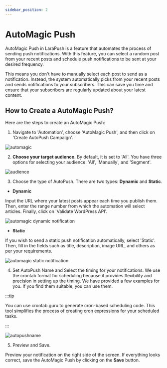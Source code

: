 ```yaml
---
sidebar_position: 2
---
```


# AutoMagic Push

AutoMagic Push in LaraPush is a feature that automates the process of sending push notifications. With this feature, you can select a random post from your recent posts and schedule push notifications to be sent at your desired frequency.

This means you don't have to manually select each post to send as a notification. Instead, the system automatically picks from your recent posts and sends notifications to your subscribers. This can save you time and ensure that your subscribers are regularly updated about your latest content.

## How to Create a AutoMagic Push? ##
 
Here are the steps to create an AutoMagic Push:

1. Navigate to 'Automation', choose 'AutoMagic Push', and then click on 'Create AutoPush Campaign'.

 ![automagic](/img/automagic.png)

2. **Choose your target audience.** By default, it is set to 'All'. You have three options for selecting your audience: 'All', 'Manually', and 'Segment'.

 ![audience](/img/audience.png)


3. Choose the type of AutoPush. There are two types: **Dynamic** and **Static**. 


  - **Dynamic**

  Input the URL where your latest posts appear each time you publish them. Then, enter the range number from which the automation will select articles. Finally, click on 'Validate WordPress API'.

 ![automagic dynamic notification](/img/autopushdynamicblog.png)

  - **Static**

  If you wish to send a static push notification automatically, select 'Static'. Then, fill in the fields such as title, description, image URL, and others as per your requirements.

 ![automagic static notification](/img/autopushstaticblog.png)

4. Set AutoPush Name and Select the timing for your notifications. We use the crontab format for scheduling because it provides flexibility and precision in setting up the timing.  We have provided a few examples for you. If you find them suitable, you can use them.

:::tip

You can use crontab.guru to generate cron-based scheduling code. This tool simplifies the process of creating cron expressions for your scheduled tasks.

:::

 ![autopushname](/img/autopushname.png)


5. Preview and Save. 

Preview your notification on the right side of the screen. If everything looks correct, save the AutoMagic Push by clicking on the **Save** button.